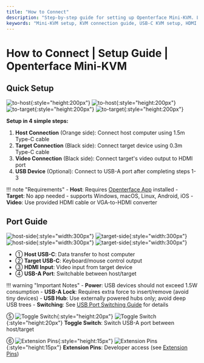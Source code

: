 ```yaml
---
title: "How to Connect"
description: "Step-by-step guide for setting up Openterface Mini-KVM. Learn how to connect your host computer and target device with detailed instructions for USB-C, HDMI, and peripheral connections. Includes interface descriptions and important setup tips."
keywords: "Mini-KVM setup, KVM connection guide, USB-C KVM setup, HDMI KVM connection, KVM installation guide, computer peripheral setup, USB device connection, KVM interface guide, headless computer setup, KVM configuration"
---
```


# **How to Connect** | Setup Guide | Openterface Mini-KVM

## Quick Setup

![to-host](https://assets.openterface.com/images/product/to-host.svg#only-light){:style="height:200px"} ![to-host](https://assets.openterface.com/images/product/to-host_1.svg#only-dark){:style="height:200px"}
![to-target](https://assets.openterface.com/images/product/to-target.svg#only-light){:style="height:200px"} ![to-target](https://assets.openterface.com/images/product/to-target_1.svg#only-dark){:style="height:200px"}

**Setup in 4 simple steps:**

1. **Host Connection** (Orange side): Connect host computer using 1.5m Type-C cable
2. **Target Connection** (Black side): Connect target device using 0.3m Type-C cable  
3. **Video Connection** (Black side): Connect target's video output to HDMI port
4. **USB Device** (Optional): Connect to USB-A port after completing steps 1-3

!!! note "Requirements"
    - **Host**: Requires [Openterface App](/app) installed
    - **Target**: No app needed - supports Windows, macOS, Linux, Android, iOS
    - **Video**: Use provided HDMI cable or VGA-to-HDMI converter


## Port Guide

![host-side](https://assets.openterface.com/images/product/host-htc.svg#only-light){:style="width:300px"} ![target-side](https://assets.openterface.com/images/product/target-htc.svg#only-light){:style="width:300px"}
![host-side](https://assets.openterface.com/images/product/host-htc_1.svg#only-dark){:style="width:300px"} ![target-side](https://assets.openterface.com/images/product/target-htc_1.svg#only-dark){:style="width:300px"}

- ① **Host USB-C**: Data transfer to host computer
- ② **Target USB-C**: Keyboard/mouse control output
- ③ **HDMI Input**: Video input from target device
- ④ **USB-A Port**: Switchable between host/target

!!! warning "Important Notes"
    - **Power**: USB devices should not exceed 1.5W consumption
    - **USB-A Lock**: Requires extra force to insert/remove (avoid tiny devices)
    - **USB Hub**: Use externally powered hubs only; avoid deep USB trees
    - **Switching**: See [USB Port Switching Guide](../usb-switch) for details

⑤ ![Toggle Switch](https://assets.openterface.com/images/shell-icons/toggle-h-t.svg#only-light){:style="height:20px"} ![Toggle Switch](https://assets.openterface.com/images/shell-icons/toggle-h-t_1.svg#only-dark){:style="height:20px"} **Toggle Switch**: Switch USB-A port between host/target

⑥ ![Extension Pins](https://assets.openterface.com/images/shell-icons/pins.svg#only-light){:style="height:15px"} ![Extension Pins](https://assets.openterface.com/images/shell-icons/pins_1.svg#only-dark){:style="height:15px"} **Extension Pins**: Developer access (see [Extension Pins](../extension-pins))
